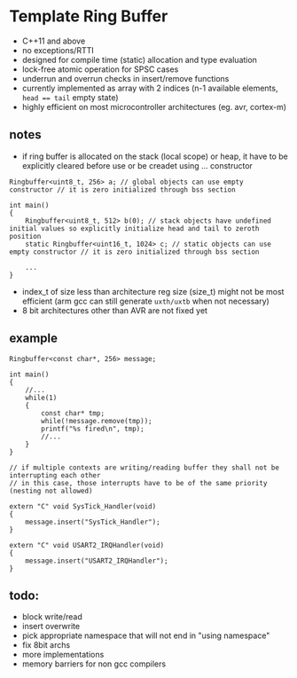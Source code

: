 # Template Ring Buffer

- C++11 and above
- no exceptions/RTTI
- designed for compile time (static) allocation and type evaluation
- lock-free atomic operation for SPSC cases
- underrun and overrun checks in insert/remove functions
- currently implemented as array with 2 indices (n-1 available elements, `head == tail` empty state)
- highly efficient on most microcontroller architectures (eg. avr, cortex-m)

## notes

- if ring buffer is allocated on the stack (local scope) or heap, it have to be explicitly cleared before use or be creadet using ... constructor

```
Ringbuffer<uint8_t, 256> a; // global objects can use empty constructor // it is zero initialized through bss section

int main()
{
	Ringbuffer<uint8_t, 512> b(0); // stack objects have undefined initial values so explicitly initialize head and tail to zeroth position
	static Ringbuffer<uint16_t, 1024> c; // static objects can use empty constructor // it is zero initialized through bss section
	
	...
}
```

- index_t of size less than architecture reg size (size_t) might not be most efficient (arm gcc can still generate `uxth/uxtb` when not necessary)
- 8 bit architectures other than AVR are not fixed yet

## example

```
Ringbuffer<const char*, 256> message;

int main()
{
	//...
	while(1)
	{
		const char* tmp;
		while(!message.remove(tmp));
		printf("%s fired\n", tmp);
		//...
	}
}

// if multiple contexts are writing/reading buffer they shall not be interrupting each other 
// in this case, those interrupts have to be of the same priority (nesting not allowed) 
	
extern "C" void SysTick_Handler(void)
{
	message.insert("SysTick_Handler");
}

extern "C" void USART2_IRQHandler(void)
{
	message.insert("USART2_IRQHandler");
}
```

## todo:
- block write/read
- insert overwrite
- pick appropriate namespace that will not end in "using namespace"
- fix 8bit archs
- more implementations
- memory barriers for non gcc compilers